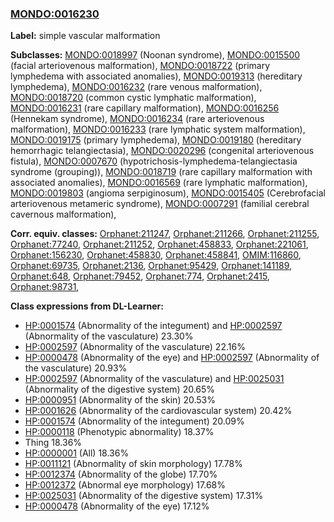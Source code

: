 
### [MONDO:0016230](http://purl.obolibrary.org/obo/MONDO_0016230)
**Label:** simple vascular malformation

**Subclasses:** [MONDO:0018997](http://purl.obolibrary.org/obo/MONDO_0018997) (Noonan syndrome), [MONDO:0015500](http://purl.obolibrary.org/obo/MONDO_0015500) (facial arteriovenous malformation), [MONDO:0018722](http://purl.obolibrary.org/obo/MONDO_0018722) (primary lymphedema with associated anomalies), [MONDO:0019313](http://purl.obolibrary.org/obo/MONDO_0019313) (hereditary lymphedema), [MONDO:0016232](http://purl.obolibrary.org/obo/MONDO_0016232) (rare venous malformation), [MONDO:0018720](http://purl.obolibrary.org/obo/MONDO_0018720) (common cystic lymphatic malformation), [MONDO:0016231](http://purl.obolibrary.org/obo/MONDO_0016231) (rare capillary malformation), [MONDO:0016256](http://purl.obolibrary.org/obo/MONDO_0016256) (Hennekam syndrome), [MONDO:0016234](http://purl.obolibrary.org/obo/MONDO_0016234) (rare arteriovenous malformation), [MONDO:0016233](http://purl.obolibrary.org/obo/MONDO_0016233) (rare lymphatic system malformation), [MONDO:0019175](http://purl.obolibrary.org/obo/MONDO_0019175) (primary lymphedema), [MONDO:0019180](http://purl.obolibrary.org/obo/MONDO_0019180) (hereditary hemorrhagic telangiectasia), [MONDO:0020296](http://purl.obolibrary.org/obo/MONDO_0020296) (congenital arteriovenous fistula), [MONDO:0007670](http://purl.obolibrary.org/obo/MONDO_0007670) (hypotrichosis-lymphedema-telangiectasia syndrome (grouping)), [MONDO:0018719](http://purl.obolibrary.org/obo/MONDO_0018719) (rare capillary malformation with associated anomalies), [MONDO:0016569](http://purl.obolibrary.org/obo/MONDO_0016569) (rare lymphatic malformation), [MONDO:0019803](http://purl.obolibrary.org/obo/MONDO_0019803) (angioma serpiginosum), [MONDO:0015405](http://purl.obolibrary.org/obo/MONDO_0015405) (Cerebrofacial arteriovenous metameric syndrome), [MONDO:0007291](http://purl.obolibrary.org/obo/MONDO_0007291) (familial cerebral cavernous malformation), 

**Corr. equiv. classes:** [Orphanet:211247](http://www.orpha.net/ORDO/Orphanet_211247), [Orphanet:211266](http://www.orpha.net/ORDO/Orphanet_211266), [Orphanet:211255](http://www.orpha.net/ORDO/Orphanet_211255), [Orphanet:77240](http://www.orpha.net/ORDO/Orphanet_77240), [Orphanet:211252](http://www.orpha.net/ORDO/Orphanet_211252), [Orphanet:458833](http://www.orpha.net/ORDO/Orphanet_458833), [Orphanet:221061](http://www.orpha.net/ORDO/Orphanet_221061), [Orphanet:156230](http://www.orpha.net/ORDO/Orphanet_156230), [Orphanet:458830](http://www.orpha.net/ORDO/Orphanet_458830), [Orphanet:458841](http://www.orpha.net/ORDO/Orphanet_458841), [OMIM:116860](http://purl.obolibrary.org/obo/OMIM_116860), [Orphanet:69735](http://www.orpha.net/ORDO/Orphanet_69735), [Orphanet:2136](http://www.orpha.net/ORDO/Orphanet_2136), [Orphanet:95429](http://www.orpha.net/ORDO/Orphanet_95429), [Orphanet:141189](http://www.orpha.net/ORDO/Orphanet_141189), [Orphanet:648](http://www.orpha.net/ORDO/Orphanet_648), [Orphanet:79452](http://www.orpha.net/ORDO/Orphanet_79452), [Orphanet:774](http://www.orpha.net/ORDO/Orphanet_774), [Orphanet:2415](http://www.orpha.net/ORDO/Orphanet_2415), [Orphanet:98731](http://www.orpha.net/ORDO/Orphanet_98731), 

**Class expressions from DL-Learner:**

- [HP:0001574](http://purl.obolibrary.org/obo/HP_0001574) (Abnormality of the integument) and [HP:0002597](http://purl.obolibrary.org/obo/HP_0002597) (Abnormality of the vasculature) 23.30%
- [HP:0002597](http://purl.obolibrary.org/obo/HP_0002597) (Abnormality of the vasculature) 22.16%
- [HP:0000478](http://purl.obolibrary.org/obo/HP_0000478) (Abnormality of the eye) and [HP:0002597](http://purl.obolibrary.org/obo/HP_0002597) (Abnormality of the vasculature) 20.93%
- [HP:0002597](http://purl.obolibrary.org/obo/HP_0002597) (Abnormality of the vasculature) and [HP:0025031](http://purl.obolibrary.org/obo/HP_0025031) (Abnormality of the digestive system) 20.65%
- [HP:0000951](http://purl.obolibrary.org/obo/HP_0000951) (Abnormality of the skin) 20.53%
- [HP:0001626](http://purl.obolibrary.org/obo/HP_0001626) (Abnormality of the cardiovascular system) 20.42%
- [HP:0001574](http://purl.obolibrary.org/obo/HP_0001574) (Abnormality of the integument) 20.09%
- [HP:0000118](http://purl.obolibrary.org/obo/HP_0000118) (Phenotypic abnormality) 18.37%
- Thing 18.36%
- [HP:0000001](http://purl.obolibrary.org/obo/HP_0000001) (All) 18.36%
- [HP:0011121](http://purl.obolibrary.org/obo/HP_0011121) (Abnormality of skin morphology) 17.78%
- [HP:0012374](http://purl.obolibrary.org/obo/HP_0012374) (Abnormality of the globe) 17.70%
- [HP:0012372](http://purl.obolibrary.org/obo/HP_0012372) (Abnormal eye morphology) 17.68%
- [HP:0025031](http://purl.obolibrary.org/obo/HP_0025031) (Abnormality of the digestive system) 17.31%
- [HP:0000478](http://purl.obolibrary.org/obo/HP_0000478) (Abnormality of the eye) 17.12%


